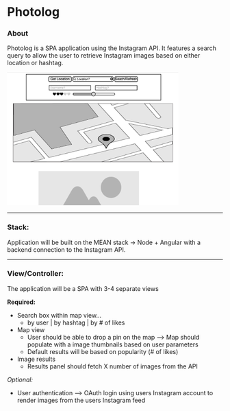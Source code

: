 # Photolog

### About

Photolog is a SPA application using the Instagram API. It features a search query to allow the user to retrieve Instagram images based on either location or hashtag.

<img src="Wireframe.png" alt="Drawing" style="width: 400px;"/>

---
### Stack:

Application will be built on the MEAN stack -> Node + Angular with a backend connection to the Instagram API.

----
### View/Controller:

The application will be a SPA with 3-4 separate views

**Required:**

- Search box within map view...
    - by user | by hashtag | by # of likes
- Map view
    - User should be able to drop a pin on the map —> Map should populate with a image thumbnails based on user parameters
    - Default results will be based on popularity (# of likes)
- Image results
    - Results panel should fetch X number of images from the API

*Optional:*

- User authentication —> OAuth login using users Instagram account to render images from the users Instagram feed
